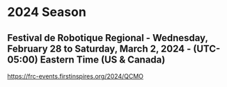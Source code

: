 # 2024 Season

## Festival de Robotique Regional - Wednesday, February 28 to Saturday, March 2, 2024 - (UTC-05:00) Eastern Time (US & Canada)

https://frc-events.firstinspires.org/2024/QCMO
